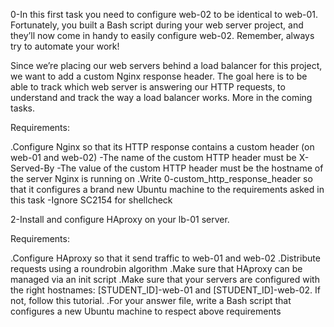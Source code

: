 0-In this first task you need to configure web-02 to be identical to web-01. Fortunately, you built a Bash script during your web server project, and they’ll now come in handy to easily configure web-02. Remember, always try to automate your work!

Since we’re placing our web servers behind a load balancer for this project, we want to add a custom Nginx response header. The goal here is to be able to track which web server is answering our HTTP requests, to understand and track the way a load balancer works. More in the coming tasks.

Requirements:

.Configure Nginx so that its HTTP response contains a custom header (on web-01 and web-02)
  -The name of the custom HTTP header must be X-Served-By
  -The value of the custom HTTP header must be the hostname of the server Nginx is running on
.Write 0-custom_http_response_header so that it configures a brand new Ubuntu machine to the requirements asked in this task
  -Ignore SC2154 for shellcheck

2-Install and configure HAproxy on your lb-01 server.

Requirements:

.Configure HAproxy so that it send traffic to web-01 and web-02
.Distribute requests using a roundrobin algorithm
.Make sure that HAproxy can be managed via an init script
.Make sure that your servers are configured with the right hostnames: [STUDENT_ID]-web-01 and [STUDENT_ID]-web-02. If not, follow this tutorial.
.For your answer file, write a Bash script that configures a new Ubuntu machine to respect above requirements


